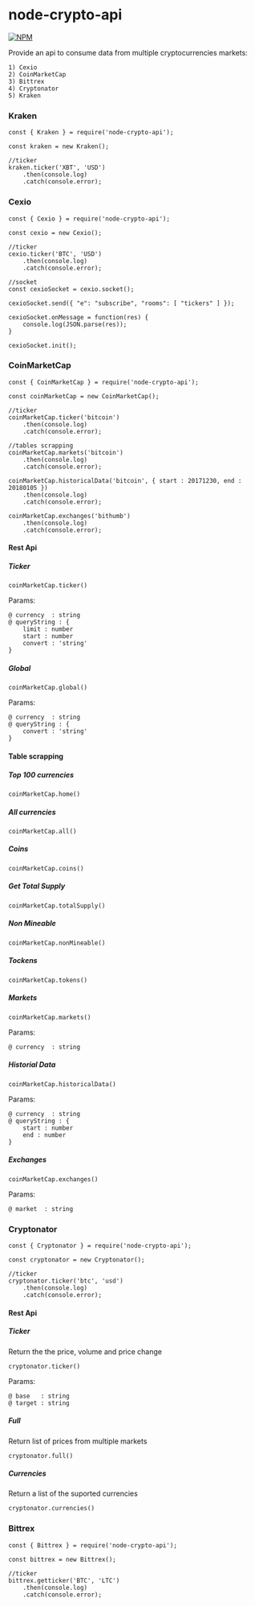 # node-crypto-api

[![NPM](https://nodei.co/npm/node-crypto-api.png)](https://nodei.co/npm/node-crypto-api/)

Provide an api to consume data from multiple cryptocurrencies markets:

	1) Cexio
	2) CoinMarketCap
	3) Bittrex
	4) Cryptonator
	5) Kraken

### Kraken

```
const { Kraken } = require('node-crypto-api');

const kraken = new Kraken();

//ticker
kraken.ticker('XBT', 'USD')
    .then(console.log)
    .catch(console.error);
```

### Cexio

```
const { Cexio } = require('node-crypto-api');

const cexio = new Cexio();

//ticker
cexio.ticker('BTC', 'USD')
    .then(console.log)
    .catch(console.error);

//socket
const cexioSocket = cexio.socket();

cexioSocket.send({ "e": "subscribe", "rooms": [ "tickers" ] });

cexioSocket.onMessage = function(res) {
	console.log(JSON.parse(res));
}

cexioSocket.init();
```

### CoinMarketCap

```
const { CoinMarketCap } = require('node-crypto-api');

const coinMarketCap = new CoinMarketCap();

//ticker
coinMarketCap.ticker('bitcoin')
    .then(console.log)
    .catch(console.error);

//tables scrapping
coinMarketCap.markets('bitcoin')
    .then(console.log)
    .catch(console.error);

coinMarketCap.historicalData('bitcoin', { start : 20171230, end : 20180105 })
    .then(console.log)
    .catch(console.error);

coinMarketCap.exchanges('bithumb')
    .then(console.log)
    .catch(console.error);
```

#### Rest Api

##### Ticker

```
coinMarketCap.ticker()
```

Params:

    @ currency  : string
    @ queryString : {
        limit : number
        start : number
        convert : 'string' 
    }

##### Global

```
coinMarketCap.global()
```

Params:

    @ currency  : string
    @ queryString : {
        convert : 'string' 
    }

#### Table scrapping

##### Top 100 currencies

```
coinMarketCap.home()
```

##### All currencies

```
coinMarketCap.all()
```

##### Coins

```
coinMarketCap.coins()
```

##### Get Total Supply

```
coinMarketCap.totalSupply()
```

##### Non Mineable

```
coinMarketCap.nonMineable()
```

##### Tockens

```
coinMarketCap.tokens()
```

##### Markets

```
coinMarketCap.markets()
```
   
Params:

    @ currency  : string

##### Historial Data

```
coinMarketCap.historicalData()
```

Params:

    @ currency  : string
    @ queryString : {
        start : number
        end : number
    }

##### Exchanges

```
coinMarketCap.exchanges()
```
   
Params:

    @ market  : string

### Cryptonator

```
const { Cryptonator } = require('node-crypto-api');

const cryptonator = new Cryptonator();

//ticker
cryptonator.ticker('btc', 'usd')
    .then(console.log)
    .catch(console.error);
```

#### Rest Api

##### Ticker

Return the the price, volume and price change

```
cryptonator.ticker()

```

Params:

    @ base   : string
    @ target : string

##### Full

Return list of prices from multiple markets 

```
cryptonator.full()

```

##### Currencies

Return a list of the suported currencies

```
cryptonator.currencies()

```

### Bittrex

```
const { Bittrex } = require('node-crypto-api');

const bittrex = new Bittrex();

//ticker
bittrex.getticker('BTC', 'LTC')
    .then(console.log)
    .catch(console.error);
```